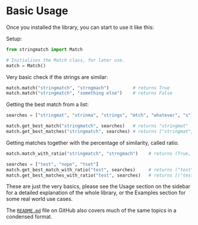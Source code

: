 # Basic Usage

Once you installed the library, you can start to use it like this:

Setup:
```python
from stringmatch import Match

# Initialises the Match class, for later use.
match = Match()
```

Very basic check if the strings are similar:
```python
match.match("stringmatch", "strngmach")         # returns True
match.match("stringmatch", "something else")    # returns False
```

Getting the best match from a list:
```python
searches = ["stringmat", "strinma", "strings", "mtch", "whatever", "s"]

match.get_best_match("stringmatch", searches)   # returns "stringmat"
match.get_best_matches("stringmatch", searches) # returns ["stringmat", "strinma"]
```

Getting matches together with the percentage of similarity, called ratio.
```python
match.match_with_ratio("stringmatch", "strngmach")    # returns (True, 90)

searches = ["test", "nope", "tset"]
match.get_best_match_with_ratio("test", searches)     # returns ("test", 100)
match.get_best_matches_with_ratio("test", searches)   # returns [("test", 100), ("tset", 75)]
```

These are just the very basics, please see the Usage section on the sidebar for a detailed explanation of the whole library, or the Examples section for some real world use cases.

The [`README.md`](https://github.com/atomflunder/stringmatch/blob/master/README.md) file on GitHub also covers much of the same topics in a condensed format.
